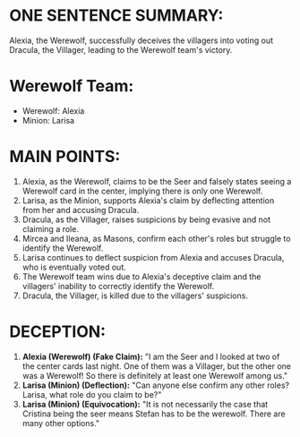 # ONE SENTENCE SUMMARY:
Alexia, the Werewolf, successfully deceives the villagers into voting out Dracula, the Villager, leading to the Werewolf team's victory.

# Werewolf Team:
- Werewolf: Alexia
- Minion: Larisa

# MAIN POINTS:
1. Alexia, as the Werewolf, claims to be the Seer and falsely states seeing a Werewolf card in the center, implying there is only one Werewolf.
2. Larisa, as the Minion, supports Alexia's claim by deflecting attention from her and accusing Dracula.
3. Dracula, as the Villager, raises suspicions by being evasive and not claiming a role.
4. Mircea and Ileana, as Masons, confirm each other's roles but struggle to identify the Werewolf.
5. Larisa continues to deflect suspicion from Alexia and accuses Dracula, who is eventually voted out.
6. The Werewolf team wins due to Alexia's deceptive claim and the villagers' inability to correctly identify the Werewolf.
7. Dracula, the Villager, is killed due to the villagers' suspicions.

# DECEPTION:
1. **Alexia (Werewolf) (Fake Claim):** "I am the Seer and I looked at two of the center cards last night. One of them was a Villager, but the other one was a Werewolf! So there is definitely at least one Werewolf among us."
2. **Larisa (Minion) (Deflection):** "Can anyone else confirm any other roles? Larisa, what role do you claim to be?"
3. **Larisa (Minion) (Equivocation):** "It is not necessarily the case that Cristina being the seer means Stefan has to be the werewolf. There are many other options."